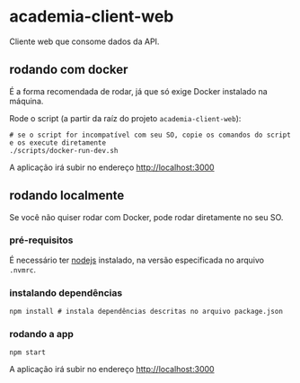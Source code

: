 # academia-client-web

Cliente web que consome dados da API.


## rodando com docker

É a forma recomendada de rodar, já que só exige Docker instalado na máquina.

Rode o script (a partir da raíz do projeto `academia-client-web`):

```
# se o script for incompatível com seu SO, copie os comandos do script e os execute diretamente
./scripts/docker-run-dev.sh
```

A aplicação irá subir no endereço [http://localhost:3000]()


## rodando localmente

Se você não quiser rodar com Docker, pode rodar diretamente no seu SO.

### pré-requisitos

É necessário ter [nodejs](https://nodejs.org/en/) instalado, na versão especificada no arquivo `.nvmrc`.

### instalando dependências

```
npm install # instala dependências descritas no arquivo package.json
```

### rodando a app

```
npm start
```

A aplicação irá subir no endereço [http://localhost:3000]()
